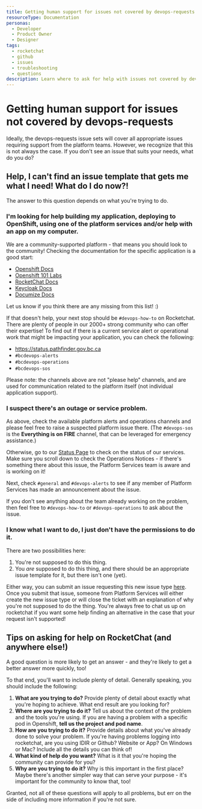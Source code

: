 ```yaml
---
title: Getting human support for issues not covered by devops-requests
resourceType: Documentation
personas: 
  - Developer
  - Product Owner
  - Designer
tags:
  - rocketchat
  - github
  - issues
  - troubleshooting
  - questions
description: Learn where to ask for help with issues not covered by devops-requests
---
```


# Getting human support for issues not covered by devops-requests

Ideally, the devops-requests issue sets will cover all appropriate issues requiring support from the platform teams.
However, we recognize that this is not always the case.
If you don't see an issue that suits your needs, what do you do?

## Help, I can't find an issue template that gets me what I need! What do I do now?!

The answer to this question depends on what you're trying to do.

### I'm looking for help building my application, deploying to OpenShift, using one of the platform services and/or help with an app on my computer.

We are a community-supported platform - that means you should look to the community! Checking the documentation for the specific application is a good start:
* [Openshift Docs](https://docs.openshift.com/container-platform/3.11/welcome/index.html)
* [Openshift 101 Labs](https://ocp101-labs.pathfinder.gov.bc.ca/)
* [RocketChat Docs](https://rocket.chat/docs/)
* [Keycloak Docs](https://www.keycloak.org/documentation.html)
* [Documize Docs](https://docs.documize.com/s/WOzFU_MXigAB6sIH/user-guides)

Let us know if you think there are any missing from this list! :)

If that doesn't help, your next stop should be `#devops-how-to` on Rocketchat. There are plenty of people in our 2000+ strong community who can offer their expertise!
To find out if there is a current service alert or operational work that might be impacting your application, you can check the following:
- https://status.pathfinder.gov.bc.ca
- `#bcdevops-alerts`
- `#bcdevops-operations`
- `#bcdevops-sos`

Please note: the channels above are not "please help" channels, and are used for communication related to the platform itself (not individual application support).

### I suspect there's an outage or service problem.

As above, check the available platform alerts and operations channels and please feel free to raise a suspected platform issue there.  (The `#devops-sos` is the **Everything is on FIRE** channel, that can be leveraged for emergency assistance.)

Otherwise, go to our [Status Page](https://status.pathfinder.gov.bc.ca/d/homedashboard/bcgov-devhub-status-page) to check on the status of our services. 
Make sure you scroll down to check the Operations Notices - if there's something there about this issue, the Platform Services team is aware and is working on it!

Next, check `#general` and `#devops-alerts` to see if any member of Platform Services has made an announcement about the issue.

If you don't see anything about the team already working on the problem, then feel free to `#devops-how-to` or `#devops-operations` to ask about the issue.

### I know what I want to do, I just don't have the permissions to do it.

There are two possibilities here:

1. You're not supposed to do this thing.
2. You *are* supposed to do this thing, and there should be an appropriate issue template for it, but there isn't one (yet).

Either way, you can submit an issue requesting this new issue type [here](https://github.com/BCDevOps/devops-requests/issues/new?assignees=caggles%2C+ShellyXueHan&labels=new-request-type&template=new_request_type.md&title=).
Once you submit that issue, someone from Platform Services will either create the new issue type or will close the ticket with an explanation of why you're not supposed to do the thing. 
You're always free to chat us up on rocketchat if you want some help finding an alternative in the case that your request isn't supported!

## Tips on asking for help on RocketChat (and anywhere else!)

A good question is more likely to get an answer - and they're likely to get a better answer more quickly, too!

To that end, you'll want to include plenty of detail. Generally speaking, you should include the following:

1. **What are you trying to do?** Provide plenty of detail about exactly what you're hoping to achieve. What end result are you looking for?
2. **Where are you trying to do it?** Tell us about the context of the problem and the tools you're using. If you are having a problem with a specific pod in Openshift, **tell us the project and pod name**.
3. **How are you trying to do it?** Provide details about what you've already done to solve your problem. If you're having problems logging into rocketchat, are you using IDIR or Github? Website or App? On Windows or Mac? Include all the details you can think of!
4. **What kind of help do you want?** What is it that you're hoping the community can provide for you?
5. **Why are you trying to do it?** Why is this important in the first place? Maybe there's another simpler way that can serve your purpose - it's important for the community to know that, too!

Granted, not all of these questions will apply to all problems, but err on the side of including more information if you're not sure. 

